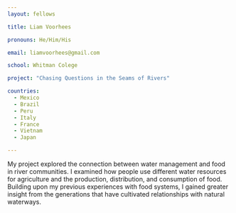 ```yaml
---
layout: fellows

title: Liam Voorhees

pronouns: He/Him/His

email: liamvoorhees@gmail.com

school: Whitman Colege

project: "Chasing Questions in the Seams of Rivers"

countries:
  - Mexico
  - Brazil
  - Peru
  - Italy
  - France
  - Vietnam
  - Japan

---
```


My project explored the connection between water management and food in river communities. I examined how people use different water resources for agriculture and the production, distribution, and consumption of food. Building upon my previous experiences with food systems, I gained greater insight from the generations that have cultivated relationships with natural waterways.
